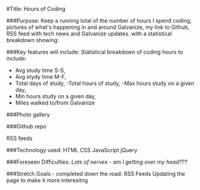 #Title: Hours of Coding

###Purpose:
Keep a running total of the number of hours I spend coding, pictures of what's happening in and around Galvanize, my link to Github, RSS feed with tech news and Galvanize updates.
with a statistical breakdown showing:

###Key features will include:
Statistical breakdown of coding hours to include:
- Avg study time S-S,
- Avg stydy time M-F,
- Total days of study,
-Total hours of study,
-Max hours study on a given day,
- Min hours study on a given day,
- Miles walked to/from Galvanize

###Photo gallery

###Github repo

RSS feeds

###Technology used:
HTML
CSS
JavaScript
jQuery

###Foreseen Difficulties:
*Lots of nerves - am I getting over my head???*

###Stretch Goals - completed down the road:
RSS Feeds
Updating the page to make it more interesitng